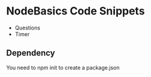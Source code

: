 # NodeBasics Code Snippets
- Questions
- Timer


## Dependency
You need to npm init to create a package.json
